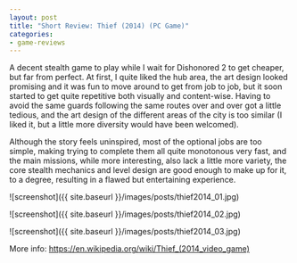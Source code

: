 ```yaml
---
layout: post
title: "Short Review: Thief (2014) (PC Game)"
categories:
- game-reviews
---
```


<p>
A decent stealth game to play while I wait for Dishonored 2 to get cheaper, but far from perfect. At first, I quite liked the hub area, the art design looked promising and it was fun to move around to get from job to job, but it soon started to get quite repetitive both visually and content-wise. Having to avoid the same guards following the same routes over and over got a little tedious, and the art design of the different areas of the city is too similar (I liked it, but a little more diversity would have been welcomed).
</p>

<p>
Although the story feels uninspired, most of the optional jobs are too simple, making trying to complete them all quite monotonous very fast, and the main missions, while more interesting, also lack a little more variety, the core stealth mechanics and level design are good enough to make up for it, to a degree, resulting in a flawed but entertaining experience.
</p>


![screenshot]({{ site.baseurl }}/images/posts/thief2014_01.jpg)

![screenshot]({{ site.baseurl }}/images/posts/thief2014_02.jpg)

![screenshot]({{ site.baseurl }}/images/posts/thief2014_03.jpg)


<p>More info: <a href="https://en.wikipedia.org/wiki/Thief_(2014_video_game)">https://en.wikipedia.org/wiki/Thief_(2014_video_game)</a><p>

